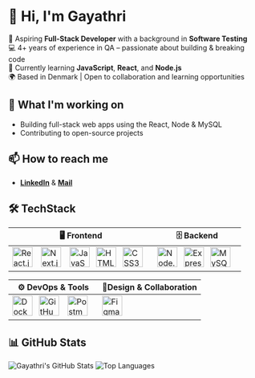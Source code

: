 
<!--
**GayathriVenkatraman/GayathriVenkatraman** is a ✨ _special_ ✨ repository because its `README.md` (this file) appears on your GitHub profile.

Here are some ideas to get you started:

- 🔭 I’m currently working on ...
- 🌱 I’m currently learning ...
- 👯 I’m looking to collaborate on ...
- 🤔 I’m looking for help with ...
- 💬 Ask me about ...
- 📫 How to reach me: ...
- 😄 Pronouns: ...
- ⚡ Fun fact: ...
-->


# 👋 Hi, I'm Gayathri

🎯 Aspiring **Full-Stack Developer** with a background in **Software Testing**  
💻 4+ years of experience in QA – passionate about building & breaking code  
🚀 Currently learning **JavaScript**, **React**, and **Node.js**  
🌍 Based in Denmark | Open to collaboration and learning opportunities

## 🌱 What I'm working on
- Building full-stack web apps using the React, Node & MySQL
- Contributing to open-source projects

## 📫 How to reach me
- [**LinkedIn**](https://www.linkedin.com/in/gayathri-venkatraman-29571a54/) & [**Mail**](gayathri.cake@gmail.com)


## 🛠 TechStack

| 🖥️ Frontend                        | 🗄️ Backend                         |
|-----------------------------------|------------------------------------|
|<img src="https://cdn-icons-png.flaticon.com/512/919/919851.png" alt="React.js" width="40" /> &nbsp;&nbsp; <img src="https://github.com/user-attachments/assets/e9873999-d15b-4669-960f-00d3be1954aa" alt="Next.js" width="40" /> &nbsp;&nbsp; <img src="https://cdn-icons-png.flaticon.com/512/5968/5968292.png" alt="JavaScript" width="40" />  &nbsp;&nbsp;<img src="https://github.com/user-attachments/assets/343584e0-7c20-4f99-9d94-10f7ef4f9ed8" alt="HTML5" width="40" />  &nbsp;&nbsp;<img src="https://cdn-icons-png.flaticon.com/512/732/732190.png" alt="CSS3" width="40" />  &nbsp;&nbsp; | <img src="https://github.com/user-attachments/assets/d25bcccf-4491-47e1-8114-40ddb052fef4" alt="Node.js" width="40" /> &nbsp;&nbsp;<img src="https://github.com/user-attachments/assets/26242b5e-c326-4991-bb76-a5600977d65e" alt="Express" width="40" /> &nbsp;&nbsp;<img src="https://github.com/user-attachments/assets/dd6f5d0a-c292-4628-aa56-bc566edb8c4f" alt="MySQL" width="40" /> &nbsp;&nbsp; |

|   ⚙️ **DevOps & Tools**            | **🎨Design & Collaboration**      |
|-----------------------------------|------------------------------------|
|<img src="https://cdn-icons-png.flaticon.com/512/919/919853.png" alt="Docker" width="40" /> &nbsp;&nbsp;<img src="https://github.com/user-attachments/assets/03239a9a-cf1a-44af-addf-356fe35c4011" alt="GitHub" width="40" /> &nbsp;&nbsp; <img src="https://github.com/user-attachments/assets/9b77a340-06a7-4726-bfe2-75185164a324" alt="Postman" width="40" /> &nbsp;&nbsp; | <img src="https://cdn-icons-png.flaticon.com/512/5968/5968705.png" alt="Figma" width="40" /> &nbsp;&nbsp; |

 

## 📊 GitHub Stats
![Gayathri's GitHub Stats](https://github-readme-stats.vercel.app/api?username=GayathriVenkatraman&show_icons=true&theme=dark)
![Top Languages](https://github-readme-stats.vercel.app/api/top-langs/?username=GayathriVenkatraman&layout=compact&theme=dark)


